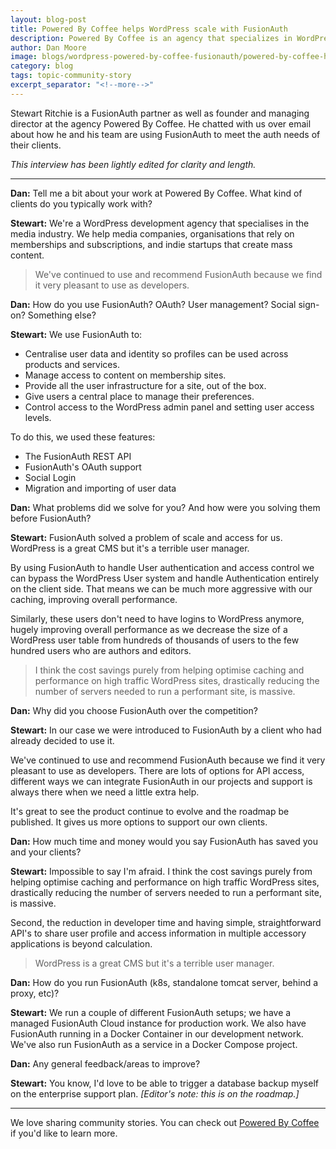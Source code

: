 ```yaml
---
layout: blog-post
title: Powered By Coffee helps WordPress scale with FusionAuth
description: Powered By Coffee is an agency that specializes in WordPress and helps organizations such as media companies with their subscription and membership models.
author: Dan Moore
image: blogs/wordpress-powered-by-coffee-fusionauth/powered-by-coffee-helps-wordpress-scale-with-fusionauth-header-image.png
category: blog
tags: topic-community-story
excerpt_separator: "<!--more-->"
---
```


Stewart Ritchie is a FusionAuth partner as well as founder and managing director at the agency Powered By Coffee. He chatted with us over email about how he and his team are using FusionAuth to meet the auth needs of their clients. 

<!--more-->

*This interview has been lightly edited for clarity and length.*

-------

**Dan:** Tell me a bit about your work at Powered By Coffee. What kind of clients do you typically work with?

**Stewart:** We're a WordPress development agency that specialises in the media industry. We help media companies, organisations that rely on memberships and subscriptions, and indie startups that create mass content.

> We've continued to use and recommend FusionAuth because we find it very pleasant to use as developers.  

**Dan:** How do you use FusionAuth? OAuth? User management? Social sign-on? Something else?

**Stewart:** We use FusionAuth to:

* Centralise user data and identity so profiles can be used across products and services.
* Manage access to content on membership sites.
* Provide all the user infrastructure for a site, out of the box.
* Give users a central place to manage their preferences.
* Control access to the WordPress admin panel and setting user access levels.

To do this, we used these features:
* The FusionAuth REST API
* FusionAuth's OAuth support
* Social Login
* Migration and importing of user data

**Dan:** What problems did we solve for you? And how were you solving them before FusionAuth?

**Stewart:** FusionAuth solved a problem of scale and access for us. WordPress is a great CMS but it's a terrible user manager.

By using FusionAuth to handle User authentication and access control we can bypass the WordPress User system and handle Authentication entirely on the client side. That means we can be much more aggressive with our caching, improving overall performance. 

Similarly, these users don't need to have logins to WordPress anymore, hugely improving overall performance as we decrease the size of a WordPress user table from hundreds of thousands of users to the few hundred users who are authors and editors.

> I think the cost savings purely from helping optimise caching and performance on high traffic WordPress sites, drastically reducing the number of servers needed to run a performant site, is massive.

**Dan:** Why did you choose FusionAuth over the competition?

**Stewart:** In our case we were introduced to FusionAuth by a client who had already decided to use it.

We've continued to use and recommend FusionAuth because we find it very pleasant to use as developers.  There are lots of options for API access, different ways we can integrate FusionAuth in our projects and support is always there when we need a little extra help.

It's great to see the product continue to evolve and the roadmap be published. It gives us more options to support our own clients.

**Dan:** How much time and money would you say FusionAuth has saved you and your clients?

**Stewart:** Impossible to say I'm afraid. I think the cost savings purely from helping optimise caching and performance on high traffic WordPress sites, drastically reducing the number of servers needed to run a performant site, is massive.

Second, the reduction in developer time and having simple, straightforward API's to share user profile and access information in multiple accessory applications is beyond calculation.

> WordPress is a great CMS but it's a terrible user manager.

**Dan:** How do you run FusionAuth (k8s, standalone tomcat server, behind a proxy, etc)?

**Stewart:** We run a couple of different FusionAuth setups; we have a managed FusionAuth Cloud instance for production work. We also have FusionAuth running in a Docker Container in our development network. We've also run FusionAuth as a service in a Docker Compose project.

**Dan:** Any general feedback/areas to improve?

**Stewart:** You know, I'd love to be able to trigger a database backup myself on the enterprise support plan. _[Editor's note: this is on the roadmap.]_

-------

We love sharing community stories. You can check out [Powered By Coffee](https://poweredbycoffee.co.uk/) if you'd like to learn more. 

